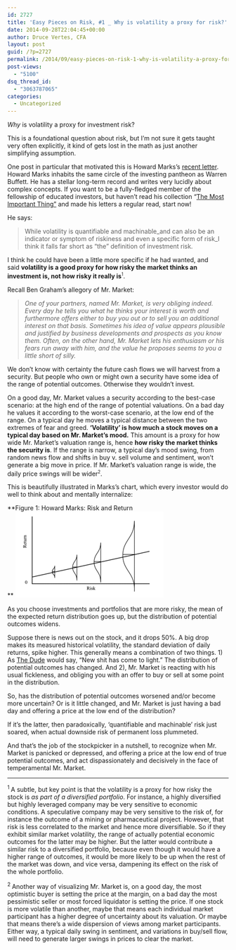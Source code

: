 ```yaml
---
id: 2727
title: 'Easy Pieces on Risk, #1 _ Why is volatility a proxy for risk?'
date: 2014-09-28T22:04:45+00:00
author: Druce Vertes, CFA
layout: post
guid: /?p=2727
permalink: /2014/09/easy-pieces-on-risk-1-why-is-volatility-a-proxy-for-risk/
post-views:
  - "5100"
dsq_thread_id:
  - "3063787065"
categories:
  - Uncategorized
---
```

_Why_ is volatility a proxy for investment risk?

This is a foundational question about risk, but I’m not sure it gets taught very often explicitly, it kind of gets lost in the math as just another simplifying assumption.

One post in particular that motivated this is Howard Marks’s [recent letter](http://www.oaktreecapital.com/MemoTree/Risk%20Revisited.pdf). Howard Marks inhabits the same circle of the investing pantheon as Warren Buffett. He has a stellar long-term record and writes very lucidly about complex concepts. If you want to be a fully-fledged member of the fellowship of educated investors, but haven’t read his collection “[The Most Important Thing”](http://www.amazon.com/The-Most-Important-Thing-Thoughtful/dp/0231153686 "Amazon: The Most Important Thing") and made his letters a regular read, start now!

He says:

> While volatility is quantifiable and machinable_and can also be an indicator or symptom of riskiness and even a specific form of risk_I think it falls far short as “the” definition of investment risk.

I think he could have been a little more specific if he had wanted, and said **volatility is a good proxy for how risky the market thinks an investment is, not how risky it really is**<sup><small>1</small></sup>.

Recall Ben Graham’s allegory of Mr. Market:

> _One of your partners, named Mr. Market, is very obliging indeed. Every day he tells you what he thinks your interest is worth and furthermore offers either to buy you out or to sell you an additional interest on that basis. Sometimes his idea of value appears plausible and justified by business developments and prospects as you know them. Often, on the other hand, Mr. Market lets his enthusiasm or his fears run away with him, and the value he proposes seems to you a little short of silly._

We don’t know with certainty the future cash flows we will harvest from a security. But people who own or might own a security have some idea of the range of potential outcomes. Otherwise they wouldn’t invest.

On a good day, Mr. Market values a security according to the best-case scenario: at the high end of the range of potential valuations. On a bad day he values it according to the worst-case scenario, at the low end of the range. On a typical day he moves a typical distance between the two extremes of fear and greed. **‘Volatility’ is how much a stock moves on a typical day based on Mr. Market’s mood.** This amount is a proxy for how wide Mr. Market’s valuation range is, hence **how risky the market thinks the security is**. If the range is narrow, a typical day’s mood swing, from random news flow and shifts in buy v. sell volume and sentiment, won’t generate a big move in price. If Mr. Market’s valuation range is wide, the daily price swings will be wider<sup><small>2</small></sup>.

This is beautifully illustrated in Marks’s chart, which every investor would do well to think about and mentally internalize:

**Figure 1: Howard Marks: Risk and Return  
** [<img alt="Howard Marks: Risk and Return" src="/assets/wp-content/uploads/2014/09/Marks1.png" width="337" height="196" />](/assets/wp-content/uploads/2014/09/Marks1.png)

As you choose investments and portfolios that are more risky, the mean of the expected return distribution goes up, but the distribution of potential outcomes widens.

Suppose there is news out on the stock, and it drops 50%. A big drop makes its measured historical volatility, the standard deviation of daily returns, spike higher. This generally means a combination of two things. 1) As [The Dude](http://www.imdb.com/title/tt0118715/) would say, “New shit has come to light.” The distribution of potential outcomes has changed. And 2), Mr. Market is reacting with his usual fickleness, and obliging you with an offer to buy or sell at some point in the distribution.

So, has the distribution of potential outcomes worsened and/or become more uncertain? Or is it little changed, and Mr. Market is just having a bad day and offering a price at the low end of the distribution?

If it’s the latter, then paradoxically, ‘quantifiable and machinable’ risk just soared, when actual downside risk of permanent loss plummeted.

And that’s the job of the stockpicker in a nutshell, to recognize when Mr. Market is panicked or depressed, and offering a price at the low end of true potential outcomes, and act dispassionately and decisively in the face of temperamental Mr. Market.

* * *

<sup>1 </sup>A subtle, but key point is that the volatility is a proxy for how risky the stock is _as part of a diversified portfolio_. For instance, a highly diversified but highly leveraged company may be very sensitive to economic conditions. A speculative company may be very sensitive to the risk of, for instance the outcome of a mining or pharmaceutical project. However, that risk is less correlated to the market and hence more diversifiable. So if they exhibit similar market volatility, the range of actually potential economic outcomes for the latter may be higher. But the latter would contribute a similar risk to a diversified portfolio, because even though it would have a higher range of outcomes, it would be more likely to be up when the rest of the market was down, and vice versa, dampening its effect on the risk of the whole portfolio.

<sup>2 </sup>Another way of visualizing Mr. Market is, on a good day, the most optimistic buyer is setting the price at the margin, on a bad day the most pessimistic seller or most forced liquidator is setting the price. If one stock is more volatile than another, maybe that means each individual market participant has a higher degree of uncertainty about its valuation. Or maybe that means there’s a wide dispersion of views among market participants. Either way, a typical daily swing in sentiment, and variations in buy/sell flow, will need to generate larger swings in prices to clear the market.

&nbsp;
